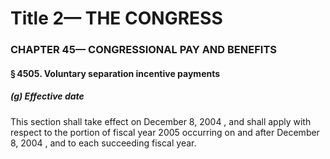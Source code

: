 
# Title 2— THE CONGRESS
### CHAPTER 45— CONGRESSIONAL PAY AND BENEFITS
#### § 4505. Voluntary separation incentive payments
##### (g) Effective date

This section shall take effect on December 8, 2004 , and shall apply with respect to the portion of fiscal year 2005 occurring on and after December 8, 2004 , and to each succeeding fiscal year.
